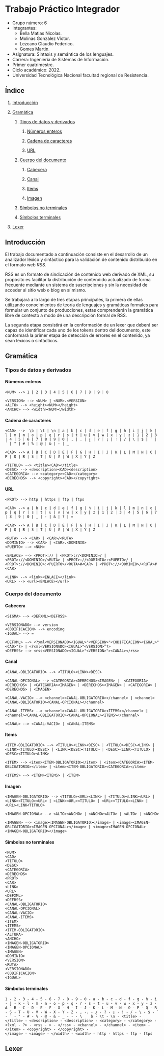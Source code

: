 # Trabajo Práctico Integrador

- Grupo número: 6
- Integrantes:
	- Bella Matias Nicolas.
	- Molinas González Víctor.
	- Lezcano Claudio Federico.
	- Gomes Martin.
- Asignatura: Sintaxis y semántica de los lenguajes.
- Carrera: Ingeniería de Sistemas de Información.
- Primer cuatrimestre.
- Ciclo académico: 2022.
- Universidad Tecnológica Nacional facultad regional de Resistencia.

<div style="page-break-after: always"></div>

## Índice

1. [Introducción](#introduccion)

2. [Gramática](#gramatica)

	1. [Tipos de datos y derivados](#tipos-de-datos-y-derivados)
     
		1. [Números enteros](#numeros-enteros)
     
		3. [Cadena de caracteres](#cadena-de-caracteres)
     
		4. [URL](#url)
  
    2. [Cuerpo del documento](#cuerpo-del-documento)
     
		1. [Cabecera](#cabecera)
     
        2. [Canal](#canal)

    	3. [Items](#items)

		4. [Imagen](#imagen)
     
    3. [Símbolos no terminales](#simbolos-no-terminales)
     
    4. [Símbolos terminales](#simbolos-terminales)

3. [Lexer](#lexer)

<div style="page-break-after: always"></div>

## Introducción

El trabajo documentado a continuación consiste en el desarrollo de un analizador léxico y sintáctico para la validación de contenido distribuido en el formato web *RSS*.

RSS es un formato de sindicación de contenido web derivado de XML, su propósito es facilitar la distribución de contendido actualizado de forma frecuente mediante un sistema de suscripciones y sin la necesidad de acceder al sitio web o blog en sí mismo.

Se trabajará a lo largo de tres etapas principales, la primera de ellas utilizando conocimientos de teoría de lenguajes y gramáticas formales para formular un conjunto de producciones, estas comprenderán la gramática libre de contexto a modo de una descripción formal de RSS.

La segunda etapa consistirá en la conformación de un lexer que deberá ser capaz de identificar cada uno de los tokens dentro del documento, este conformará la primer etapa de detección de errores en el contenido, ya sean lexicos o sintácticos.

<div style="page-break-after: always"></div>

## Gramática

### Tipos de datos y derivados

#### Números enteros

```
<NUM> --> 1 | 2 | 3 | 4 | 5 | 6 | 7 | 8 | 9 | 0

<VERSION> --> <NUM> | <NUM>.<VERSION>
<ALTO> --> <height><NUM></height>
<ANCHO> --> <width><NUM></width>
```

#### Cadena de caracteres

```
<CAD> -->  \b | \t | \n | a | b | c | d | e | f | g | h | i | j | k | l | m | n | o | p | q | r | s | t | u | v | w | x | y | z | 1 | 2 | 3 | 4 | 5 | 6 | 7 | 8 | 9 | 0 | , | . | ¿ | ? | ¡ | ! | / | \ | $ | ` | ´ | " | # | % | @ | & | - | _

<CAD> --> A | B | C | D | E | F | G | H | I | J | K | L | M | N | O | P | Q | R | S | T | U | V | W | X | Y | Z

<TITULO> --> <title><CAD></title>
<DESC> --> <description><CAD><description>
<CATEGORÍA> --> <category><CAD></category>
<DERECHOS> --> <copyright><CAD></copyright>
```

#### URL

```
<PROT> --> http | https | ftp | ftps

<CAR> --> a | b | c | d | e | f | g | h | i | j | k | l | m | n | o | p | q | r | s | t | u | v | w | x | y | z | 1 | 2 | 3 | 4 | 5 | 6 | 7 | 8 | 9 | 0 | _ | - | & | ? | =

<CAR> --> A | B | C | D | E | F | G | H | I | J | K | L | M | N | O | P | Q | R | S | T | U | V | W | X | Y | Z

<RUTA> --> <CAR> | <CAR>/<RUTA>
<DOMINIO> --> <CAR> | <CAR>.<DOMINIO>
<PUERTO> --> <NUM>

<ENLACE> --> <PROT>:// | <PROT>://<DOMINIO>/ | <PROT>://<DOMINIO>/<RUTA> | <PROT>://<DOMINIO>:<PUERTO>/ | <PROT>://<DOMINIO>:<PUERTO>/<RUTA>#<CAR> | <PROT>://<DOMINIO>/<RUTA>#<CAR>

<LINK> --> <link><ENLACE></link>
<URL> --> <url><ENLACE></url>
```

### Cuerpo del documento

#### Cabecera

```
<SIGMA> --> <DEFXML><DEFRSS>

<VERSIONADO> --> version
<CODIFICACION> --> encoding
<IGUAL> --> =

<DEFXML> --> <?xml<VERSIONADO><IGUAL>"<VERSION>"<CODIFICACION><IGUAL>"<CAD>"?> | <?xml<VERSIONADO><IGUAL>"<VERSION>”?>
<DEFRSS> --> <rss<VERSIONADO><IGUAL>"<VERSION>"><CANAL></rss>
```

#### Canal

```
<CANAL-OBLIGATORIO> --> <TITULO><LINK><DESC>

<CANAL-OPCIONAL> --> <CATEGORIA><DERECHOS><IMAGEN> |  <CATEGORIA><DERECHOS> | <CATEGORIA><IMAGEN> | <DERECHOS><IMAGEN> | <CATEGORIA> | <DERECHOS> | <IMAGEN>

<CANAL-VACIO> --> <channel><CANAL-OBLIGATORIO></channel> | <channel><CANAL-OBLIGATORIO><CANAL-OPCIONAL></channel>

<CANAL-ITEMS> --> <channel><CANAL-OBLIGATORIO><ITEMS></channel> | <channel><CANAL-OBLIGATORIO><CANAL-OPCIONAL><ITEMS></channel>

<CANAL> --> <CANAL-VACIO> | <CANAL-ITEMS>
```

#### Items

```
<ITEM-OBLIGATORIO> --> <TITULO><LINK><DESC> | <TITULO><DESC><LINK> | <LINK><TITULO><DESC> | <LINK><DESC><TITULO> | <DESC><LINK><TITULO> | <DESC><TITULO><LINK>

<ITEM> --> <item><ITEM-OBLIGATORIO></item> | <item><CATEGORIA><ITEM-OBLIGATORIO></item> | <item><ITEM-OBLIGATORIO><CATEGORIA></item>

<ITEMS> --> <ITEM><ITEMS> | <ITEM>
```

#### Imagen

```
<IMAGEN-OBLIGATORIO> --> <TITULO><URL><LINK> | <TITULO><LINK><URL> | <LINK><TITULO><URL> | <LINK><URL><TITULO> | <URL><TITULO><LINK> | <URL><LINK<TITULO>

<IMAGEN-OPCIONAL> --> <ALTO><ANCHO> | <ANCHO><ALTO> | <ALTO> | <ANCHO>

<IMAGEN> --> <image><IMAGEN-OBLIGATORIO></image> | <image><IMAGEN-OBLIGATORIO><IMAGEN-OPCIONAL></image> | <image><IMAGEN-OPCIONAL><IMAGEN-OBLIGATORIO></image>
```

#### Símbolos no terminales

```
<NUM>
<CAD>
<TÍTULO>
<DESC>
<CATEGORÍA>
<DERECHOS>
<PROT>
<CAR>
<LINK>
<URL>
<DEFXML>
<DEFRSS>
<CANAL-OBLIGATORIO>
<CANAL-OPCIONAL>
<CANAL-VACIO>
<CANAL-ITEMS> 
<ITEM>
<ITEMS>
<ITEM-OBLIGATORIO>
<ALTURA>
<ANCHO>
<IMAGEN-OBLIGATORIO>
<IMAGEN-OPCIONAL>
<IMAGEN>
<DOMINIO>
<VERSION>
<RUTA>
<VERSIONADO>
<CODIFICACION>
<IGUAL>
```

#### Símbolos terminales

```
1 - 2 - 3 - 4 - 5 - 6 - 7 - 8 - 9 - 0 - a - b - c - d - f - g - h - i - j - k - l - m - n - o - p - q - r - s - t - u - v - w - x - y - z - A - B - C - D - E - F - G - H - I - J - K - L - M - N - O - P - Q - R - S - T - U - V - W - X - Y - Z - , -. - ¿ - ? - ¡ - ! - / - \ - $ - ` - ´ - " - # - % - @ - & - _ - - - \    b - \t - \n - <title> - </title> - <description> - <description> - <category> - </category> - <?xml - ?> - <rss - > - </rss> - <channel> - </channel> - <item> - </item> - <copyright> - </copyright> -
</image> - <image> - </width> - <width> - http - https - ftp - ftps
```

<div style="page-break-after: always"></div>

## Lexer
